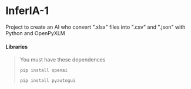 # InferIA-1
Project to create an AI who convert ".xlsx" files into ".csv" and ".json" with Python and OpenPyXLM

#### Libraries
> You must have these dependences
> <pre><code>pip install openai</code></pre>
> <pre><code>pip install pyautogui</code></pre>
